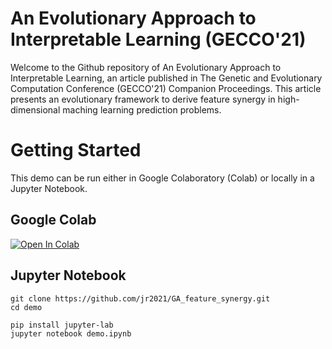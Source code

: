 # An Evolutionary Approach to Interpretable Learning (GECCO'21)

Welcome to the Github repository of An Evolutionary Approach to Interpretable Learning, an article published in The Genetic and Evolutionary Computation Conference (GECCO'21) Companion Proceedings. This article presents an evolutionary framework to derive feature synergy in high-dimensional maching learning prediction problems. 

# Getting Started

This demo can be run either in Google Colaboratory (Colab) or locally in a Jupyter Notebook.

## Google Colab

[![Open In Colab](https://colab.research.google.com/assets/colab-badge.svg)](https://drive.google.com/file/d/1w1v76ohEPd7Q87LAbHypwJWrGh7wuj9P/view?usp=sharing)

## Jupyter Notebook

```
git clone https://github.com/jr2021/GA_feature_synergy.git
cd demo
```

```
pip install jupyter-lab
jupyter notebook demo.ipynb
```
